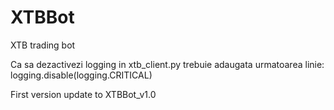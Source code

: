 # XTBBot
XTB trading bot


Ca sa dezactivezi logging in xtb_client.py trebuie adaugata urmatoarea linie:
logging.disable(logging.CRITICAL)

First version update to XTBBot_v1.0